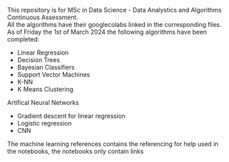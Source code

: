 This repository is for MSc in Data Science - Data Analystics and Algorithms Continuous Assessment.  
All the algorithms have their googlecolabs linked in the corresponding files.  
As of Friday the 1st of March 2024 the following algorithms have been completed:  
* Linear Regression  
* Decision Trees  
* Bayesian Classifiers  
* Support Vector Machines  
* K-NN  
* K Means Clustering
    

Artifical Neural Networks   
* Gradient descent for linear regression
* Logistic regression
* CNN

  
The machine learning references contains the referencing for help used in the notebooks, the notebooks only contain links
